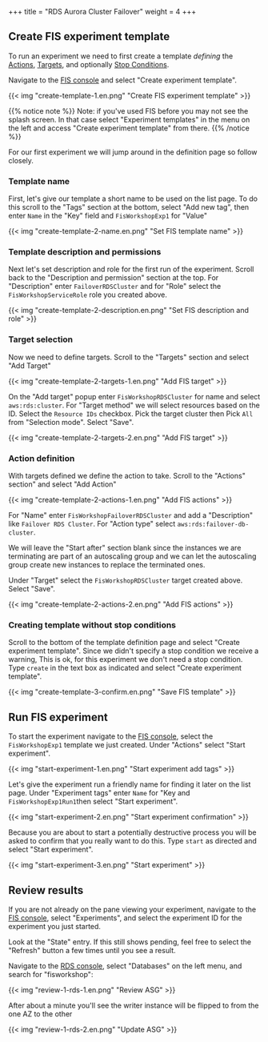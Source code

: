 +++
title = "RDS Aurora Cluster Failover"
weight = 4
+++



## Create FIS experiment template

To run an experiment we need to first create a template _defining_ the [Actions](https://docs.aws.amazon.com/fis/latest/userguide/actions.html), [Targets](https://docs.aws.amazon.com/fis/latest/userguide/targets.html), and optionally [Stop Conditions](https://docs.aws.amazon.com/fis/latest/userguide/stop-conditions.html).  

Navigate to the [FIS console](https://console.aws.amazon.com/fis/home?#Home) and select "Create experiment template".

{{< img "create-template-1.en.png" "Create FIS experiment template" >}}

{{% notice note %}}
Note: if you've used FIS before you may not see the splash screen. In that case select "Experiment templates" in the menu on the left and access "Create experiment template" from there.
{{% /notice %}}

For our first experiment we will jump around in the definition page so follow closely.

### Template name

First, let's give our template a short name to be used on the list page. To do this scroll to the "Tags" section at the bottom, select "Add new tag", then enter `Name` in the "Key" field and `FisWorkshopExp1` for "Value"

{{< img "create-template-2-name.en.png" "Set FIS template name" >}}

### Template description and permissions

Next let's set description and role for the first run of the experiment. Scroll back to the "Description and permission" section at the top. For "Description" enter `FailoverRDSCluster` and for "Role" select the `FisWorkshopServiceRole` role you created above.

{{< img "create-template-2-description.en.png" "Set FIS description and role" >}}

### Target selection

Now we need to define targets. Scroll to the "Targets" section and select "Add Target"

{{< img "create-template-2-targets-1.en.png" "Add FIS target" >}}

On the "Add target" popup enter `FisWorkshopRDSCluster` for name and select `aws:rds:cluster`. For "Target method" we will select resources based on the ID. Select the `Resource IDs` checkbox. Pick the target cluster then Pick `All` from "Selection mode". Select "Save".

{{< img "create-template-2-targets-2.en.png" "Add FIS target" >}}

### Action definition

With targets defined we define the action to take. Scroll to the "Actions" section" and select "Add Action"

{{< img "create-template-2-actions-1.en.png" "Add FIS actions" >}}

For "Name" enter `FisWorkshopFailoverRDSCluster` and add a "Description" like `Failover RDS Cluster`. For "Action type" select `aws:rds:failover-db-cluster`.

We will leave the "Start after" section blank since the instances we are terminating are part of an autoscaling group and we can let the autoscaling group create new instances to replace the terminated ones.

Under "Target" select the `FisWorkshopRDSCluster` target created above. Select "Save".

{{< img "create-template-2-actions-2.en.png" "Add FIS actions" >}}

### Creating template without stop conditions

Scroll to the bottom of the template definition page and select "Create experiment template". Since we didn't specify a stop condition we receive a warning,
This is ok, for this experiment we don't need a stop condition. Type `create` in the text box as indicated and select "Create experiment template".

{{< img "create-template-3-confirm.en.png" "Save FIS template" >}}

## Run FIS experiment

To start the experiment navigate to the [FIS console](https://console.aws.amazon.com/fis/home?#ExperimentTemplates), select the `FisWorkshopExp1` template we just created.  Under "Actions" select "Start experiment".

{{< img "start-experiment-1.en.png" "Start experiment add tags" >}}

Let's give the experiment run a friendly name for finding it later on the list page. Under "Experiment tags" enter `Name` for "Key and `FisWorkshopExp1Run1`then select "Start experiment".

{{< img "start-experiment-2.en.png" "Start experiment confirmation" >}}

Because you are about to start a potentially destructive process you will be asked to confirm that you really want to do this. Type `start` as directed and select "Start experiment".

{{< img "start-experiment-3.en.png" "Start experiment" >}}

## Review results

If you are not already on the pane viewing your experiment, navigate to the [FIS console](https://console.aws.amazon.com/fis/home?#Experiments), select "Experiments", and select the experiment ID for the experiment you just started.

Look at the "State" entry. If this still shows pending, feel free to select the "Refresh" button a few times until you see a result.

Navigate to the [RDS console](https://console.aws.amazon.com/rds/home), select "Databases" on the left menu, and search for "fisworkshop":

{{< img "review-1-rds-1.en.png" "Review ASG" >}}

After about a minute you'll see the writer instance will be flipped to from the one AZ to the other

{{< img "review-1-rds-2.en.png" "Update ASG" >}}

